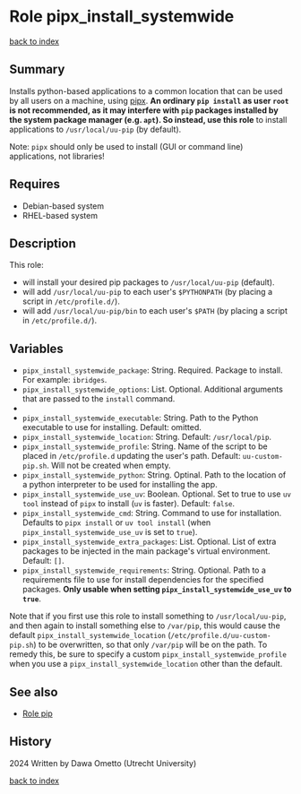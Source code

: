 # Role pipx_install_systemwide
[back to index](../index.md#Roles)

## Summary

Installs python-based applications to a common location that can be used by all users on a machine, using [pipx](https://pipx.pypa.io/stable/). **An ordinary `pip install` as user `root` is not recommended, as it may interfere with `pip` packages installed by the system package manager (e.g. `apt`). So instead, use this role** to install applications to `/usr/local/uu-pip` (by default).

Note: `pipx` should only be used to install (GUI or command line) applications, not libraries!

## Requires

* Debian-based system
* RHEL-based system

## Description
This role:

- will install your desired pip packages to `/usr/local/uu-pip` (default).
- will add `/usr/local/uu-pip` to each user's `$PYTHONPATH` (by placing a script in `/etc/profile.d/`).
- will add `/usr/local/uu-pip/bin` to each user's `$PATH` (by placing a script in `/etc/profile.d/`).

## Variables

- `pipx_install_systemwide_package`: String. Required. Package to install. For example: `ibridges`.
- `pipx_install_systemwide_options`: List. Optional. Additional arguments that are passed to the `install` command.
-
- `pipx_install_systemwide_executable`: String. Path to the Python executable to use for installing. Default: omitted.
- `pipx_install_systemwide_location`: String. Default: `/usr/local/pip`.
- `pipx_install_systemwide_profile`: String. Name of the script to be placed in `/etc/profile.d` updating the user's path. Default: `uu-custom-pip.sh`. Will not be created when empty.
- `pipx_install_systemwide_python`: String. Optinal. Path to the location of a python interpreter to be used for installing the app.
- `pipx_install_systemwide_use_uv`: Boolean. Optional. Set to true to use `uv tool` instead of `pipx` to install (`uv` is faster). Default: `false`.
- `pipx_install_systemwide_cmd`: String. Command to use for installation. Defaults to `pipx install` or `uv tool install` (when `pipx_install_systemwide_use_uv` is set to `true`).
- `pipx_install_systemwide_extra_packages`: List. Optional. List of extra packages to be injected in the main package's virtual environment. Default: `[]`.
- `pipx_install_systemwide_requirements`: String. Optional. Path to a requirements file to use for install dependencies for the specified packages. **Only usable when setting `pipx_install_systemwide_use_uv` to `true`**.

Note that if you first use this role to install something to `/usr/local/uu-pip`, and then again to install something else to `/var/pip`, this would cause the default `pipx_install_systemwide_location` (`/etc/profile.d/uu-custom-pip.sh`) to be overwritten, so that only `/var/pip` will be on the path. To remedy this, be sure to specify a custom `pipx_install_systemwide_profile` when you use a `pipx_install_systemwide_location` other than the default.

## See also

- [Role pip](pip.md)

## History
2024 Written by Dawa Ometto (Utrecht University)

[back to index](../index.md#Roles)
